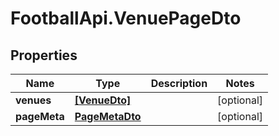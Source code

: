 # FootballApi.VenuePageDto

## Properties
Name | Type | Description | Notes
------------ | ------------- | ------------- | -------------
**venues** | [**[VenueDto]**](VenueDto.md) |  | [optional] 
**pageMeta** | [**PageMetaDto**](PageMetaDto.md) |  | [optional] 
